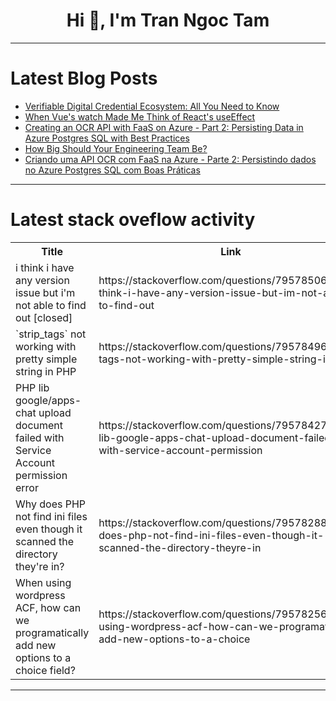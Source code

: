<h1 align="center">Hi 👋, I'm Tran Ngoc Tam</h1>

---

# Latest Blog Posts 
<!-- BLOG-POST-LIST:START -->
- [Verifiable Digital Credential Ecosystem: All You Need to Know](https://dev.to/everycred/verifiable-digital-credential-ecosystem-all-you-need-to-know-3inh)
- [When Vue&#39;s watch Made Me Think of React&#39;s useEffect](https://dev.to/pravinjadhav/when-vues-watch-made-me-think-of-reacts-useeffect-2fge)
- [Creating an OCR API with FaaS on Azure - Part 2: Persisting Data in Azure Postgres SQL with Best Practices](https://dev.to/sertaoseracloud/creating-an-ocr-api-with-faas-on-azure-part-2-persisting-data-in-azure-sql-with-best-practices-4h23)
- [How Big Should Your Engineering Team Be?](https://dev.to/jbutz/how-big-should-your-engineering-team-be-4b43)
- [Criando uma API OCR com FaaS na Azure - Parte 2: Persistindo dados no Azure Postgres SQL com Boas Práticas](https://dev.to/sertaoseracloud/criando-uma-api-ocr-com-faas-na-azure-parte-2-persistindo-dados-no-azure-sql-com-boas-praticas-2d38)
<!-- BLOG-POST-LIST:END -->

---

# Latest stack oveflow activity
<table>
  <tr><th>Title</th><th>Link</th></tr>
  <!-- STACKOVERFLOW:START --><tr><td>i think i have any version issue but i&#39;m not able to find out [closed]</td><td>https://stackoverflow.com/questions/79578506/i-think-i-have-any-version-issue-but-im-not-able-to-find-out</td></tr><tr><td>`strip_tags` not working with pretty simple string in PHP</td><td>https://stackoverflow.com/questions/79578496/strip-tags-not-working-with-pretty-simple-string-in-php</td></tr><tr><td>PHP lib google/apps-chat upload document failed with Service Account permission error</td><td>https://stackoverflow.com/questions/79578427/php-lib-google-apps-chat-upload-document-failed-with-service-account-permission</td></tr><tr><td>Why does PHP not find ini files even though it scanned the directory they&#39;re in?</td><td>https://stackoverflow.com/questions/79578288/why-does-php-not-find-ini-files-even-though-it-scanned-the-directory-theyre-in</td></tr><tr><td>When using wordpress ACF, how can we programatically add new options to a choice field?</td><td>https://stackoverflow.com/questions/79578256/when-using-wordpress-acf-how-can-we-programatically-add-new-options-to-a-choice</td></tr><!-- STACKOVERFLOW:END -->
</table>

---


